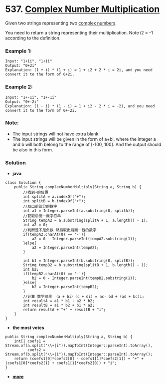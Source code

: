 # 537. [Complex Number Multiplication](https://leetcode.com/problems/complex-number-multiplication/description/)

Given two strings representing two [complex numbers](https://en.wikipedia.org/wiki/Complex_number).

You need to return a string representing their multiplication. Note i2 = -1 according to the definition.

### Example 1:
    Input: "1+1i", "1+1i"
    Output: "0+2i"
    Explanation: (1 + i) * (1 + i) = 1 + i2 + 2 * i = 2i, and you need convert it to the form of 0+2i.

### Example 2:
    Input: "1+-1i", "1+-1i"
    Output: "0+-2i"
    Explanation: (1 - i) * (1 - i) = 1 + i2 - 2 * i = -2i, and you need convert it to the form of 0+-2i.

### Note:
* The input strings will not have extra blank.
* The input strings will be given in the form of a+bi, where the integer a and b will both belong to the range of [-100, 100]. And the output should be also in this form.

### Solution
* **java**
```
class Solution {
    public String complexNumberMultiply(String a, String b) {
        //找到+的位置
        int splitA = a.indexOf("+");
        int splitB = b.indexOf("+");
        //取出前部分的数字
        int a1 = Integer.parseInt(a.substring(0, splitA));
        //获取后面一截字符串
        String tempA2 = a.substring(splitA + 1, a.length() - 1);
        int a2 = 0;
        //判断是不是负数 然后取出后面一截的数字
        if(tempA2.charAt(0) == '-'){
            a2 = 0 - Integer.parseInt(tempA2.substring(1));
        }else{
            a2 = Integer.parseInt(tempA2);     
        }
       
        int b1 = Integer.parseInt(b.substring(0, splitB));
        String tempB2 = b.substring(splitB + 1, b.length() - 1);
        int b2;
        if(tempB2.charAt(0) == '-'){
            b2 = 0 - Integer.parseInt(tempB2.substring(1));
        }else{
            b2 = Integer.parseInt(tempB2);     
        }
        //计算 数字结果 （a + bi）(c + di) = ac- bd + (ad + bc)i;
        int resultA = a1 * b1 - a2 * b2;
        int resultB = a1 * b2 + b1 * a2;
        return resultA + "+" + resultB + "i";
    }
}
```

* **the most votes**
```
public String complexNumberMultiply(String a, String b) {
    int[] coefs1 = Stream.of(a.split("\\+|i")).mapToInt(Integer::parseInt).toArray(), 
          coefs2 = Stream.of(b.split("\\+|i")).mapToInt(Integer::parseInt).toArray();
    return (coefs1[0]*coefs2[0] - coefs1[1]*coefs2[1]) + "+" + (coefs1[0]*coefs2[1] + coefs1[1]*coefs2[0]) + "i";
}
```

* **[more](https://leetcode.com/problems/complex-number-multiplication/solution/)**
